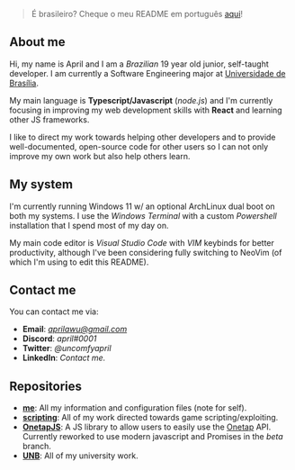 > É brasileiro? Cheque o meu README em português [aqui](README.pt-br.md)!

## About me

Hi, my name is April and I am a _Brazilian_ 19 year old junior, self-taught developer. I am currently a Software Engineering major at [Universidade de Brasília](https://www.unb.br).

My main language is **Typescript/Javascript** (_node.js_) and I'm currently focusing in improving my web development skills with **React** and learning other JS frameworks.

I like to direct my work towards helping other developers and to provide well-documented, open-source code for other users so I can not only improve my own work but also help others learn.

## My system

I'm currently running Windows 11 w/ an optional ArchLinux dual boot on both my systems. I use the _Windows Terminal_ with a custom _Powershell_ installation that I spend most of my day on.

My main code editor is _Visual Studio Code_ with _VIM_ keybinds for better productivity, although I've been considering fully switching to NeoVim (of which I'm using to edit this README).

## Contact me

You can contact me via:

- **Email**: *aprilawu@gmail.com*
- **Discord**: _april#0001_
- **Twitter**: _@uncomfyapril_
- **LinkedIn**: _Contact me._

## Repositories

- **[me](https://github.com/aprxl/aprxl)**: All my information and configuration files (note for self).
- **[scripting](https://github.com/aprxl/scripting)**: All of my work directed towards game scripting/exploiting.
- **[OnetapJS](https://github.com/aprxl/OnetapJS)**: A JS library to allow users to easily use the [Onetap](https://www.onetap.com) API. Currently reworked to use modern javascript and Promises in the _beta_ branch.
- **[UNB](https://github.com/aprxl/UNB)**: All of my university work.
